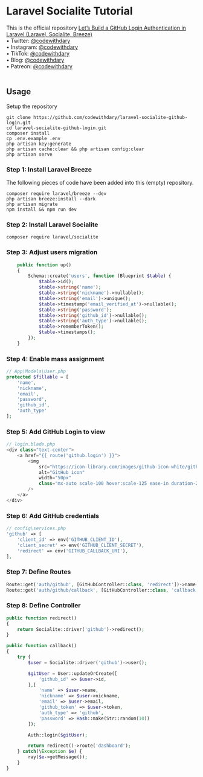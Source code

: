 # Laravel Socialite Tutorial
This is the official repository [Let’s Build a GitHub Login Authentication in Laravel (Laravel, Socialite, Breeze)](https://www.youtube.com/watch?v=y3qna1JxuLg) <br>
•	Twitter: [@codewithdary](https://twitter.com/codewithdary) <br>
•	Instagram: [@codewithdary](https://www.instagram.com/codewithdary/) <br>
•	TikTok: [@codewithdary](https://tiktok.com/@codewithdary) <br>
•	Blog: [@codewithdary](https://blog.codewithdary.com) <br>
•	Patreon: [@codewithdary](https://www.patreon.com/user?u=30307830) <br>
 <br>

## Usage <br>
Setup the repository <br>
```
git clone https://github.com/codewithdary/laravel-socialite-github-login.git
cd laravel-socialite-github-login.git
composer install
cp .env.example .env 
php artisan key:generate
php artisan cache:clear && php artisan config:clear 
php artisan serve 
```

### Step 1: Install Laravel Breeze 
The following pieces of code have been added into this (empty) repository.
```
composer require laravel/breeze --dev
php artisan breeze:install --dark
php artisan migrate
npm install && npm run dev
```

### Step 2: Install Laravel Socialite 
```
composer require laravel/socialite
```

### Step 3: Adjust users migration
```php
    public function up()
    {
        Schema::create('users', function (Blueprint $table) {
            $table->id();
            $table->string('name');
            $table->string('nickname')->nullable();
            $table->string('email')->unique();
            $table->timestamp('email_verified_at')->nullable();
            $table->string('password');
            $table->string('github_id')->nullable();
            $table->string('auth_type')->nullable();
            $table->rememberToken();
            $table->timestamps();
        });
    }
```

### Step 4: Enable mass assignment
```php
// App\Models\User.php
protected $fillable = [
    'name',
    'nickname',
    'email',
    'password',
    'github_id',
    'auth_type'
];
```

### Step 5: Add GitHub Login to view
```php 
// login.blade.php
<div class="text-center">
    <a href="{{ route('github.login') }}">
        <img
            src="https://icon-library.com/images/github-icon-white/github-icon-white-6.jpg"
            alt="GitHub icon"
            width="50px"
            class="mx-auto scale-100 hover:scale-125 ease-in duration-200"
        />
    </a>
</div>
```

### Step 6: Add GitHub credentials
```php
// config\services.php
'github' => [
    'client_id' => env('GITHUB_CLIENT_ID'),
    'client_secret' => env('GITHUB_CLIENT_SECRET'),
    'redirect' => env('GITHUB_CALLBACK_URI'),
],
```

### Step 7: Define Routes
```php
Route::get('auth/github', [GitHubController::class, 'redirect'])->name('github.login');
Route::get('auth/github/callback', [GitHubController::class, 'callback']);

```

### Step 8: Define Controller
```php
public function redirect()
{
    return Socialite::driver('github')->redirect();
}

public function callback()
{
    try {
        $user = Socialite::driver('github')->user();

        $gitUser = User::updateOrCreate([
            'github_id' => $user->id,
        ],[
            'name' => $user->name,
            'nickname' => $user->nickname,
            'email' => $user->email,
            'github_token' => $user->token,
            'auth_type' => 'github',
            'password' => Hash::make(Str::random(10))
        ]);

        Auth::login($gitUser);

        return redirect()->route('dashboard');
    } catch(\Exception $e) {
        ray($e->getMessage());
    }
}

```

